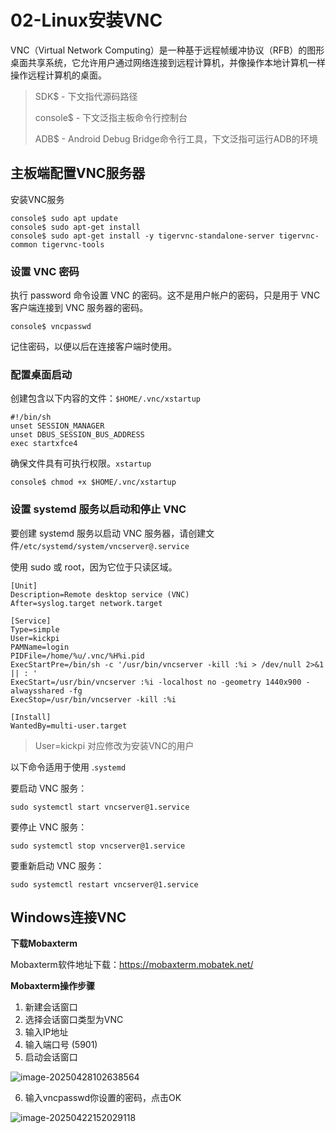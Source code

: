 # 02-Linux安装VNC

VNC（Virtual Network Computing）是一种基于远程帧缓冲协议（RFB）的图形桌面共享系统，它允许用户通过网络连接到远程计算机，并像操作本地计算机一样操作远程计算机的桌面。



> SDK$ - 下文指代源码路径
>
> console$ - 下文泛指主板命令行控制台
>
> ADB$ - Android Debug Bridge命令行工具，下文泛指可运行ADB的环境



## 主板端配置VNC服务器

安装VNC服务

```
console$ sudo apt update
console$ sudo apt-get install 
console$ sudo apt-get install -y tigervnc-standalone-server tigervnc-common tigervnc-tools
```

### 设置 VNC 密码

执行 password 命令设置 VNC 的密码。这不是用户帐户的密码，只是用于 VNC 客户端连接到 VNC 服务器的密码。

```console
console$ vncpasswd
```

记住密码，以便以后在连接客户端时使用。



### 配置桌面启动

创建包含以下内容的文件：`$HOME/.vnc/xstartup`

```console
#!/bin/sh
unset SESSION_MANAGER
unset DBUS_SESSION_BUS_ADDRESS
exec startxfce4
```

确保文件具有可执行权限。`xstartup`

```console
console$ chmod +x $HOME/.vnc/xstartup
```



### 设置 systemd 服务以启动和停止 VNC

要创建 systemd 服务以启动 VNC 服务器，请创建文件`/etc/systemd/system/vncserver@.service`

使用 sudo 或 root，因为它位于只读区域。

```console
[Unit]
Description=Remote desktop service (VNC)
After=syslog.target network.target

[Service]
Type=simple
User=kickpi
PAMName=login
PIDFile=/home/%u/.vnc/%H%i.pid
ExecStartPre=/bin/sh -c '/usr/bin/vncserver -kill :%i > /dev/null 2>&1 || : '
ExecStart=/usr/bin/vncserver :%i -localhost no -geometry 1440x900 -alwaysshared -fg
ExecStop=/usr/bin/vncserver -kill :%i

[Install]
WantedBy=multi-user.target
```

> User=kickpi 对应修改为安装VNC的用户

以下命令适用于使用 .`systemd`

要启动 VNC 服务：

```console
sudo systemctl start vncserver@1.service
```

要停止 VNC 服务：

```console
sudo systemctl stop vncserver@1.service
```

要重新启动 VNC 服务：

```console
sudo systemctl restart vncserver@1.service
```





## Windows连接VNC

**下载Mobaxterm**

Mobaxterm软件地址下载：https://mobaxterm.mobatek.net/



**Mobaxterm操作步骤**

1. 新建会话窗口
2. 选择会话窗口类型为VNC
3. 输入IP地址
4. 输入端口号 (5901)
5. 启动会话窗口

![image-20250428102638564](http://tanzhtanzh.oss-cn-shenzhen.aliyuncs.com/img/image-20250428102638564.png)

6. 输入vncpasswd你设置的密码，点击OK

![image-20250422152029118](http://tanzhtanzh.oss-cn-shenzhen.aliyuncs.com/img/image-20250422152029118.png)
